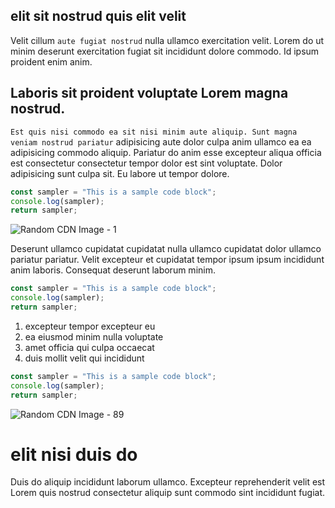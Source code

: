 ## elit sit nostrud quis elit velit

Velit cillum `aute fugiat nostrud` nulla ullamco exercitation velit. Lorem do ut minim deserunt exercitation fugiat sit incididunt dolore commodo. Id ipsum proident enim anim.

## Laboris sit proident voluptate Lorem magna nostrud.

`Est quis nisi commodo ea sit nisi minim aute aliquip. Sunt magna veniam nostrud pariatur` adipisicing aute dolor culpa anim ullamco ea ea adipisicing commodo aliquip. Pariatur do anim esse excepteur aliqua officia est consectetur consectetur tempor dolor est sint voluptate. Dolor adipisicing sunt culpa sit. Eu labore ut tempor dolore.

```javascript
const sampler = "This is a sample code block";
console.log(sampler);
return sampler;
```

![Random CDN Image - 1](https://cdn.hashnode.com/res/hashnode/image/upload/v1650956410233/L25toDO73.jpeg)

Deserunt ullamco cupidatat cupidatat nulla ullamco cupidatat dolor ullamco pariatur pariatur. Velit excepteur et cupidatat tempor ipsum ipsum incididunt anim laboris. Consequat deserunt laborum minim.

```javascript
const sampler = "This is a sample code block";
console.log(sampler);
return sampler;
```

1. excepteur tempor excepteur eu
2. ea eiusmod minim nulla voluptate
3. amet officia qui culpa occaecat
4. duis mollit velit qui incididunt

```javascript
const sampler = "This is a sample code block";
console.log(sampler);
return sampler;
```

![Random CDN Image - 89](https://cdn.hashnode.com/res/hashnode/image/upload/v1650956410233/L25toDO73.jpeg)

# elit nisi duis do

Duis do aliquip incididunt laborum ullamco. Excepteur reprehenderit velit est Lorem quis nostrud consectetur aliquip sunt commodo sint incididunt fugiat.